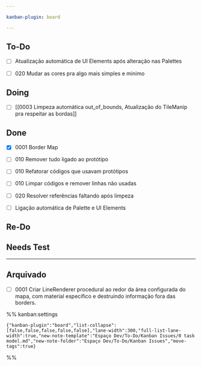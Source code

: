 ```yaml
---

kanban-plugin: board

---
```


## To-Do

- [ ] Atualização automática de UI Elements após alteração nas Palettes
- [ ] 020 Mudar as cores pra algo mais simples e minimo


## Doing

- [ ] [[0003 Limpeza automática out_of_bounds, Atualização do TileManip pra respeitar as bordas]]


## Done

- [x] 0001 Border Map
- [ ] 010 Remover tudo ligado ao protótipo
- [ ] 010 Refatorar códigos que usavam protótipos
- [ ] 010 Limpar códigos e remover linhas não usadas
- [ ] 020 Resolver referências faltando após limpeza
- [ ] Ligação automática de Palette e UI Elements


## Re-Do



## Needs Test



***

## Arquivado

- [ ] 0001 Criar LineRenderer procedural ao redor da área configurada do mapa, com material específico e destruindo informação fora das borders.

%% kanban:settings
```
{"kanban-plugin":"board","list-collapse":[false,false,false,false,false],"lane-width":300,"full-list-lane-width":true,"new-note-template":"Espaço Dev/To-Do/Kanban Issues/0 task model.md","new-note-folder":"Espaço Dev/To-Do/Kanban Issues","move-tags":true}
```
%%